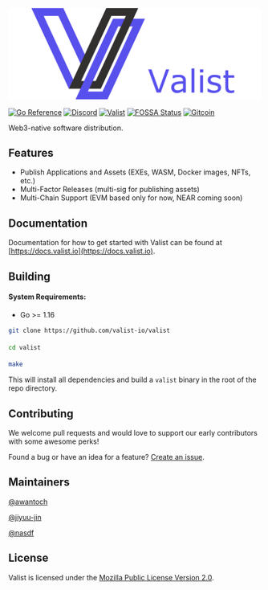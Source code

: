[![Logo](./docs/src/img/logo-large-with-text.png)](https://valist.io)

[![Go Reference](https://pkg.go.dev/badge/github.com/valist-io/valist.svg)](https://pkg.go.dev/github.com/valist-io/valist)
[![Discord](https://img.shields.io/discord/785535462311591976)](https://discord.com/channels/785535462311591976)
[![Valist](https://img.shields.io/badge/valist-published-blue)](https://app.valist.io/valist)
[![FOSSA Status](https://app.fossa.com/api/projects/git%2Bgithub.com%2Fvalist-io%2Fvalist.svg?type=shield)](https://app.fossa.com/projects/git%2Bgithub.com%2Fvalist-io%2Fvalist?ref=badge_shield)
[![Gitcoin](https://img.shields.io/badge/gitcoin-grant-brightgreen)](https://gitcoin.co/grants/1776/valist)

Web3-native software distribution.

## Features

* Publish Applications and Assets (EXEs, WASM, Docker images, NFTs, etc.)
* Multi-Factor Releases (multi-sig for publishing assets)
* Multi-Chain Support (EVM based only for now, NEAR coming soon)

## Documentation

Documentation for how to get started with Valist can be found at [https://docs.valist.io](https://docs.valist.io).

## Building

#### System Requirements:

* Go >= 1.16

```bash
git clone https://github.com/valist-io/valist

cd valist

make
```

This will install all dependencies and build a `valist` binary in the root of the repo directory.

## Contributing

We welcome pull requests and would love to support our early contributors with some awesome perks!

Found a bug or have an idea for a feature? [Create an issue](https://github.com/valist-io/valist/issues/new).

## Maintainers

[@awantoch](https://github.com/awantoch)

[@jiyuu-jin](https://github.com/jiyuu-jin)

[@nasdf](https://github.com/nasdf)

## License

Valist is licensed under the [Mozilla Public License Version 2.0](https://www.mozilla.org/en-US/MPL/2.0/).
